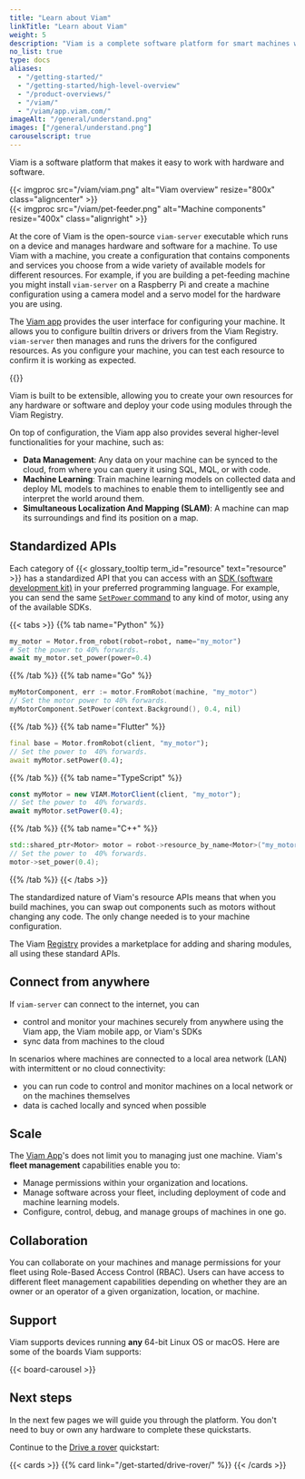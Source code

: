 ```yaml
---
title: "Learn about Viam"
linkTitle: "Learn about Viam"
weight: 5
description: "Viam is a complete software platform for smart machines which provides modular components and services for vision, motion, SLAM, ML, and data management."
no_list: true
type: docs
aliases:
  - "/getting-started/"
  - "/getting-started/high-level-overview"
  - "/product-overviews/"
  - "/viam/"
  - "/viam/app.viam.com/"
imageAlt: "/general/understand.png"
images: ["/general/understand.png"]
carouselscript: true
---
```


Viam is a software platform that makes it easy to work with hardware and software.

<div>
{{< imgproc src="/viam/viam.png" alt="Viam overview" resize="800x" class="aligncenter" >}}
</div>

<div>
{{< imgproc src="/viam/pet-feeder.png" alt="Machine components" resize="400x" class="alignright" >}}
</div>

At the core of Viam is the open-source `viam-server` executable which runs on a device and manages hardware and software for a machine.
To use Viam with a machine, you create a configuration that contains components and services you choose from a wide variety of available models for different resources.
For example, if you are building a pet-feeding machine you might install `viam-server` on a Raspberry Pi and create a machine configuration using a camera model and a servo model for the hardware you are using.

The [Viam app](https://app.viam.com) provides the user interface for configuring your machine.
It allows you to configure builtin drivers or drivers from the Viam Registry.
`viam-server` then manages and runs the drivers for the configured resources.
As you configure your machine, you can test each resource to confirm it is working as expected.

{{<gif webm_src="/test.webm" mp4_src="/test.mp4" alt="Test a camera stream" max-width="700px" class="aligncenter">}}

Viam is built to be extensible, allowing you to create your own resources for any hardware or software and deploy your code using modules through the Viam Registry.

On top of configuration, the Viam app also provides several higher-level functionalities for your machine, such as:

- **Data Management**: Any data on your machine can be synced to the cloud, from where you can query it using SQL, MQL, or with code.
- **Machine Learning**: Train machine learning models on collected data and deploy ML models to machines to enable them to intelligently see and interpret the world around them.
- **Simultaneous Localization And Mapping (SLAM)**: A machine can map its surroundings and find its position on a map.

## Standardized APIs

Each category of {{< glossary_tooltip term_id="resource" text="resource" >}} has a standardized API that you can access with an [SDK (software development kit)](/sdks/) in your preferred programming language.
For example, you can send the same [`SetPower` command](/components/motor/#setpower) to any kind of motor, using any of the available SDKs.

{{< tabs >}}
{{% tab name="Python" %}}

```python {class="line-numbers linkable-line-numbers"}
my_motor = Motor.from_robot(robot=robot, name="my_motor")
# Set the power to 40% forwards.
await my_motor.set_power(power=0.4)
```

{{% /tab %}}
{{% tab name="Go" %}}

```go {class="line-numbers linkable-line-numbers"}
myMotorComponent, err := motor.FromRobot(machine, "my_motor")
// Set the motor power to 40% forwards.
myMotorComponent.SetPower(context.Background(), 0.4, nil)
```

{{% /tab %}}
{{% tab name="Flutter" %}}

```dart {class="line-numbers linkable-line-numbers"}
final base = Motor.fromRobot(client, "my_motor");
// Set the power to  40% forwards.
await myMotor.setPower(0.4);
```

{{% /tab %}}
{{% tab name="TypeScript" %}}

```ts {class="line-numbers linkable-line-numbers"}
const myMotor = new VIAM.MotorClient(client, "my_motor");
// Set the power to  40% forwards.
await myMotor.setPower(0.4);
```

{{% /tab %}}
{{% tab name="C++" %}}

```cpp {class="line-numbers linkable-line-numbers"}
std::shared_ptr<Motor> motor = robot->resource_by_name<Motor>("my_motor");
// Set the power to  40% forwards.
motor->set_power(0.4);
```

{{% /tab %}}
{{< /tabs >}}

The standardized nature of Viam's resource APIs means that when you build machines, you can swap out components such as motors without changing any code.
The only change needed is to your machine configuration.

The Viam [Registry](/registry/) provides a marketplace for adding and sharing modules, all using these standard APIs.

## Connect from anywhere

If `viam-server` can connect to the internet, you can

- control and monitor your machines securely from anywhere using the Viam app, the Viam mobile app, or Viam's SDKs
- sync data from machines to the cloud

In scenarios where machines are connected to a local area network (LAN) with intermittent or no cloud connectivity:

- you can run code to control and monitor machines on a local network or on the machines themselves
- data is cached locally and synced when possible

## Scale

The [Viam App](https://app.viam.com)'s does not limit you to managing just one machine.
Viam's **fleet management** capabilities enable you to:

- Manage permissions within your organization and locations.
- Manage software across your fleet, including deployment of code and machine learning models.
- Configure, control, debug, and manage groups of machines in one go.

## Collaboration

You can collaborate on your machines and manage permissions for your fleet using Role-Based Access Control (RBAC).
Users can have access to different fleet management capabilities depending on whether they are an owner or an operator of a given organization, location, or machine.

## Support

Viam supports devices running **any** 64-bit Linux OS or macOS.
Here are some of the boards Viam supports:

{{< board-carousel >}}
<br>

## Next steps

In the next few pages we will guide you through the platform.
You don't need to buy or own any hardware to complete these quickstarts.

Continue to the [Drive a rover](/get-started/drive-rover/) quickstart:

{{< cards >}}
{{% card link="/get-started/drive-rover/" %}}
{{< /cards >}}

